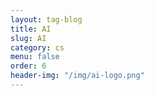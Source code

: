 ```yaml
---
layout: tag-blog
title: AI
slug: AI
category: cs
menu: false
order: 6
header-img: "/img/ai-logo.png"
---
```

